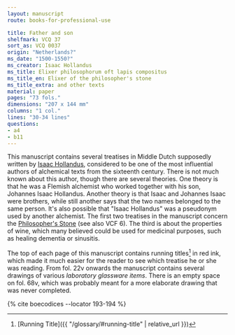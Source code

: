 ```yaml
---
layout: manuscript
route: books-for-professional-use

title: Father and son
shelfmark: VCQ 37
sort_as: VCQ 0037
origin: "Netherlands?"
ms_date: "1500-1550?"
ms_creator: Isaac Hollandus
ms_title: Elixer philosophorum oft lapis compositus
ms_title_en: Elixer of the philosopher's stone
ms_title_extra: and other texts
material: paper
pages: "73 fols."
dimensions: "207 x 144 mm"
columns: "1 col."
lines: "30-34 lines"
questions:
- a4
- b11
---
```


This manuscript contains several treatises in Middle Dutch supposedly
written by [Isaac
Hollandus](https://de.wikipedia.org/wiki/Johann_Isaac_Hollandus),
considered to be one of the most influential authors of alchemical texts
from the sixteenth century. There is not much known about this author,
though there are several theories. One theory is that he was a Flemish
alchemist who worked together with his son, Johannes Isaac Hollandus.
Another theory is that Isaac and Johannes Isaac were brothers, while
still another says that the two names belonged to the same person. It's
also possible that "Isaac Hollandus" was a pseudonym used by another
alchemist. The first two treatises in the manuscript concern the
[Philosopher's
Stone](https://en.wikipedia.org/wiki/Philosopher%27s_stone) (see also
VCF 6). The third is about the properties of wine, which many believed
could be used for medicinal purposes, such as healing dementia or
sinusitis.

The top of each page of this manuscript contains running titles[^1] in red
ink, which made it much easier for the reader to see which treatise he
or she was reading. From fol. <span data-fol="22v" class="fref">22v</span> onwards the manuscript contains
several drawings of various *laboratory glassware items*. There is an
empty space on fol. <span data-fol="68v" class="fref">68v</span>, which was probably meant for a more elaborate
drawing that was never completed.

[^1]: [Running Title]({{ "/glossary/#running-title" | relative_url }})

{% cite boecodices --locator 193-194 %}